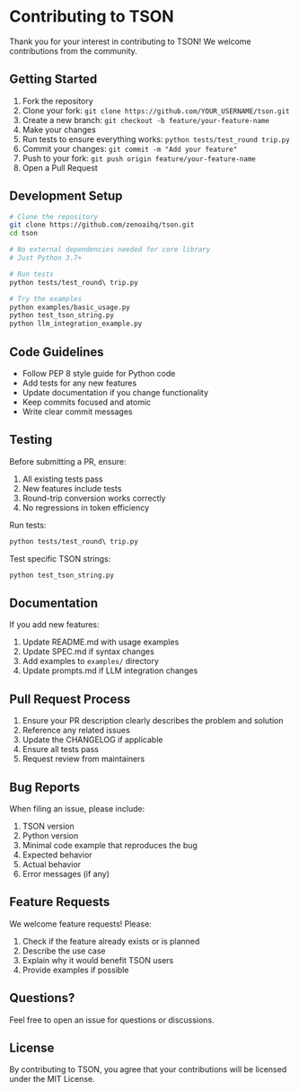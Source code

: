 # Contributing to TSON

Thank you for your interest in contributing to TSON! We welcome contributions from the community.

## Getting Started

1. Fork the repository
2. Clone your fork: `git clone https://github.com/YOUR_USERNAME/tson.git`
3. Create a new branch: `git checkout -b feature/your-feature-name`
4. Make your changes
5. Run tests to ensure everything works: `python tests/test_round trip.py`
6. Commit your changes: `git commit -m "Add your feature"`
7. Push to your fork: `git push origin feature/your-feature-name`
8. Open a Pull Request

## Development Setup

```bash
# Clone the repository
git clone https://github.com/zenoaihq/tson.git
cd tson

# No external dependencies needed for core library
# Just Python 3.7+

# Run tests
python tests/test_round\ trip.py

# Try the examples
python examples/basic_usage.py
python test_tson_string.py
python llm_integration_example.py
```

## Code Guidelines

- Follow PEP 8 style guide for Python code
- Add tests for any new features
- Update documentation if you change functionality
- Keep commits focused and atomic
- Write clear commit messages

## Testing

Before submitting a PR, ensure:

1. All existing tests pass
2. New features include tests
3. Round-trip conversion works correctly
4. No regressions in token efficiency

Run tests:
```bash
python tests/test_round\ trip.py
```

Test specific TSON strings:
```bash
python test_tson_string.py
```

## Documentation

If you add new features:

1. Update README.md with usage examples
2. Update SPEC.md if syntax changes
3. Add examples to `examples/` directory
4. Update prompts.md if LLM integration changes

## Pull Request Process

1. Ensure your PR description clearly describes the problem and solution
2. Reference any related issues
3. Update the CHANGELOG if applicable
4. Ensure all tests pass
5. Request review from maintainers

## Bug Reports

When filing an issue, please include:

1. TSON version
2. Python version
3. Minimal code example that reproduces the bug
4. Expected behavior
5. Actual behavior
6. Error messages (if any)

## Feature Requests

We welcome feature requests! Please:

1. Check if the feature already exists or is planned
2. Describe the use case
3. Explain why it would benefit TSON users
4. Provide examples if possible

## Questions?

Feel free to open an issue for questions or discussions.

## License

By contributing to TSON, you agree that your contributions will be licensed under the MIT License.

